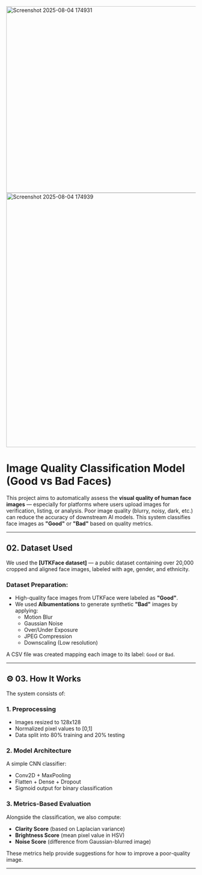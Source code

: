 <img width="961" height="495" alt="Screenshot 2025-08-04 174931" src="https://github.com/user-attachments/assets/993a2af6-359e-4ba1-8fd4-af72c38fd799" />
<img width="964" height="675" alt="Screenshot 2025-08-04 174939" src="https://github.com/user-attachments/assets/415a0dbc-e10a-4ca4-80b8-1ddd55458b36" />


#  Image Quality Classification Model (Good vs Bad Faces)

This project aims to automatically assess the **visual quality of human face images** — especially for platforms where users upload images for verification, listing, or analysis. Poor image quality (blurry, noisy, dark, etc.) can reduce the accuracy of downstream AI models. This system classifies face images as **"Good"** or **"Bad"** based on quality metrics.

---

##  02. Dataset Used

We used the **[UTKFace dataset]** — a public dataset containing over 20,000 cropped and aligned face images, labeled with age, gender, and ethnicity.

### Dataset Preparation:
- High-quality face images from UTKFace were labeled as **"Good"**.
- We used **Albumentations** to generate synthetic **"Bad"** images by applying:
  - Motion Blur
  - Gaussian Noise
  - Over/Under Exposure
  - JPEG Compression
  - Downscaling (Low resolution)

A CSV file was created mapping each image to its label: `Good` or `Bad`.

---

## ⚙️ 03. How It Works

The system consists of:

###  1. Preprocessing
- Images resized to 128x128
- Normalized pixel values to [0,1]
- Data split into 80% training and 20% testing

###  2. Model Architecture 
A simple CNN classifier:
- Conv2D + MaxPooling
- Flatten + Dense + Dropout
- Sigmoid output for binary classification

###  3. Metrics-Based Evaluation
Alongside the classification, we also compute:
- **Clarity Score** (based on Laplacian variance)
- **Brightness Score** (mean pixel value in HSV)
- **Noise Score** (difference from Gaussian-blurred image)

These metrics help provide suggestions for how to improve a poor-quality image.

---


